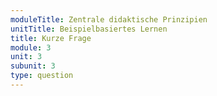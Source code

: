 ```yaml
---
moduleTitle: Zentrale didaktische Prinzipien
unitTitle: Beispielbasiertes Lernen
title: Kurze Frage
module: 3
unit: 3
subunit: 3
type: question
---
```


<multiplechoice question="Welches dieser Beispiele sind keine Charakteristika von beispielbasiertem Lernen? Zwei sind richtig"></multiplechoice>
